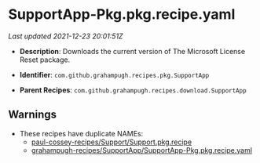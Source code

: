 # SupportApp-Pkg.pkg.recipe.yaml

_Last updated 2021-12-23 20:01:51Z_

- **Description**: Downloads the current version of The Microsoft License Reset package.

- **Identifier**: `com.github.grahampugh.recipes.pkg.SupportApp`

- **Parent Recipes**: `com.github.grahampugh.recipes.download.SupportApp`


## Warnings

- These recipes have duplicate NAMEs:
    - [paul-cossey-recipes/Support/Support.pkg.recipe](/autopkg-dupe-tracker/paul-cossey-recipes/Support/Support.pkg.recipe)
    - [grahampugh-recipes/SupportApp/SupportApp-Pkg.pkg.recipe.yaml](/autopkg-dupe-tracker/grahampugh-recipes/SupportApp/SupportApp-Pkg.pkg.recipe.yaml)